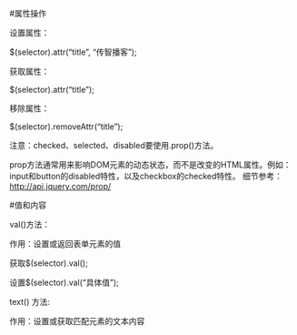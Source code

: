 #属性操作

设置属性：

$(selector).attr(“title”, “传智播客”);

获取属性：

$(selector).attr(“title”);

移除属性：

$(selector).removeAttr(“title”); 

注意：checked、selected、disabled要使用.prop()方法。

prop方法通常用来影响DOM元素的动态状态，而不是改变的HTML属性。例如：input和button的disabled特性，以及checkbox的checked特性。
细节参考：http://api.jquery.com/prop/




#值和内容

val()方法：

作用：设置或返回表单元素的值

获取$(selector).val();

设置$(selector).val(“具体值”);

text() 方法:

作用：设置或获取匹配元素的文本内容



















